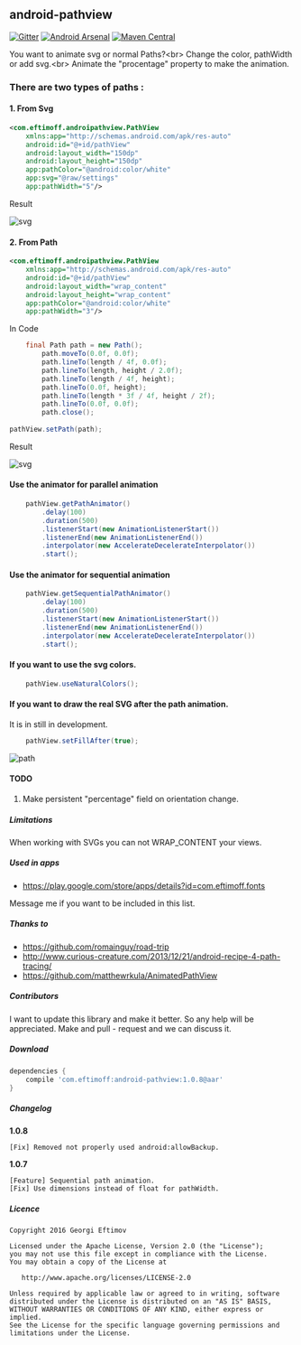 ## android-pathview

[![Gitter](https://badges.gitter.im/Join%20Chat.svg)](https://gitter.im/geftimov/android-pathview?utm_source=badge&utm_medium=badge&utm_campaign=pr-badge&utm_content=badge) [![Android Arsenal](https://img.shields.io/badge/Android%20Arsenal-android--pathview-brightgreen.svg?style=flat)](https://android-arsenal.com/details/1/1421) [![Maven Central](https://maven-badges.herokuapp.com/maven-central/com.eftimoff/android-pathview/badge.svg?style=flat)](https://maven-badges.herokuapp.com/maven-central/com.eftimoff/android-pathview) 

You want to animate svg or normal Paths?<br\>
Change the color, pathWidth or add svg.<br\>
Animate the "procentage" property to make the animation.

### There are two types of paths :

#### 1. From Svg  
```xml
<com.eftimoff.androipathview.PathView
    xmlns:app="http://schemas.android.com/apk/res-auto"
    android:id="@+id/pathView"
    android:layout_width="150dp"
    android:layout_height="150dp"
    app:pathColor="@android:color/white"
    app:svg="@raw/settings"
    app:pathWidth="5"/>
```
        
Result 

![svg](https://github.com/geftimov/android-pathview/blob/master/art/settings.gif) 

#### 2. From Path
```xml
<com.eftimoff.androipathview.PathView
    xmlns:app="http://schemas.android.com/apk/res-auto"
    android:id="@+id/pathView"
    android:layout_width="wrap_content"
    android:layout_height="wrap_content"
    app:pathColor="@android:color/white"
    app:pathWidth="3"/>
```

In Code    
    
```java
    final Path path = new Path();
        path.moveTo(0.0f, 0.0f);
        path.lineTo(length / 4f, 0.0f);
        path.lineTo(length, height / 2.0f);
        path.lineTo(length / 4f, height);
        path.lineTo(0.0f, height);
	    path.lineTo(length * 3f / 4f, height / 2f);
	    path.lineTo(0.0f, 0.0f);
	    path.close();
	
pathView.setPath(path);
```

Result

![svg](https://github.com/geftimov/android-pathview/blob/master/art/path.gif)

#### Use the animator for parallel animation
```java
    pathView.getPathAnimator()
        .delay(100)
        .duration(500)
        .listenerStart(new AnimationListenerStart())
        .listenerEnd(new AnimationListenerEnd())
        .interpolator(new AccelerateDecelerateInterpolator())
        .start();
```

#### Use the animator for sequential animation
```java
    pathView.getSequentialPathAnimator()
        .delay(100)
        .duration(500)
        .listenerStart(new AnimationListenerStart())
        .listenerEnd(new AnimationListenerEnd())
        .interpolator(new AccelerateDecelerateInterpolator())
        .start();
``` 
#### If you want to use the svg colors.
```java
    pathView.useNaturalColors();
```
#### If you want to draw the real SVG after the path animation. 
It is in still in development.
```java
    pathView.setFillAfter(true);
```
![path](https://github.com/geftimov/android-pathview/blob/master/art/fill-after-resize-new.gif)
    
#### TODO

1. Make persistent "percentage" field on orientation change.

##### Limitations

When working with SVGs you can not WRAP_CONTENT your views.

##### Used in apps

* https://play.google.com/store/apps/details?id=com.eftimoff.fonts

Message me if you want to be included in this list.

##### Thanks to

* https://github.com/romainguy/road-trip
* http://www.curious-creature.com/2013/12/21/android-recipe-4-path-tracing/
* https://github.com/matthewrkula/AnimatedPathView

##### Contributors

I want to update this library and make it better. So any help will be appreciated.
Make and pull - request and we can discuss it.

##### Download
```groovy
dependencies {
	compile 'com.eftimoff:android-pathview:1.0.8@aar'
}
```
##### Changelog

<b>1.0.8</b>

	[Fix] Removed not properly used android:allowBackup.

<b>1.0.7</b>

	[Feature] Sequential path animation.
	[Fix] Use dimensions instead of float for pathWidth.

##### Licence

    Copyright 2016 Georgi Eftimov

    Licensed under the Apache License, Version 2.0 (the "License");
    you may not use this file except in compliance with the License.
    You may obtain a copy of the License at

       http://www.apache.org/licenses/LICENSE-2.0

    Unless required by applicable law or agreed to in writing, software
    distributed under the License is distributed on an "AS IS" BASIS,
    WITHOUT WARRANTIES OR CONDITIONS OF ANY KIND, either express or implied.
    See the License for the specific language governing permissions and
    limitations under the License.
